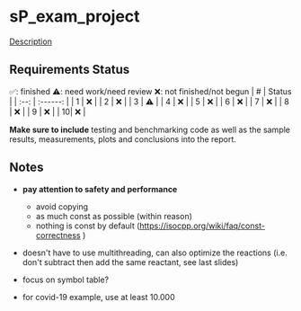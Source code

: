 # sP_exam_project
[Description](./pdfs/description.pdf)

## Requirements Status
✅: finished ⚠️: need work/need review ❌: not finished/not begun
| # | Status |
| :--:  | :------: |
| 1 | ❌ |
| 2 | ❌ |
| 3 | ⚠️ |
| 4 | ❌ |
| 5 | ❌ |
| 6 | ❌ |
| 7 | ❌ |
| 8 | ❌ |
| 9 | ❌ |
| 10| ❌ |

**Make sure to include** testing and benchmarking code as well as the sample results, measurements, plots and
conclusions into the report.

## Notes
- **pay attention to safety and performance**
    - avoid copying
    - as much const as possible (within reason)
    - nothing is const by default (https://isocpp.org/wiki/faq/const-correctness )

- doesn't have to use multithreading, can also optimize the reactions (i.e. don't subtract then add the same reactant, see last slides)
- focus on symbol table?
- for covid-19 example, use at least 10.000

